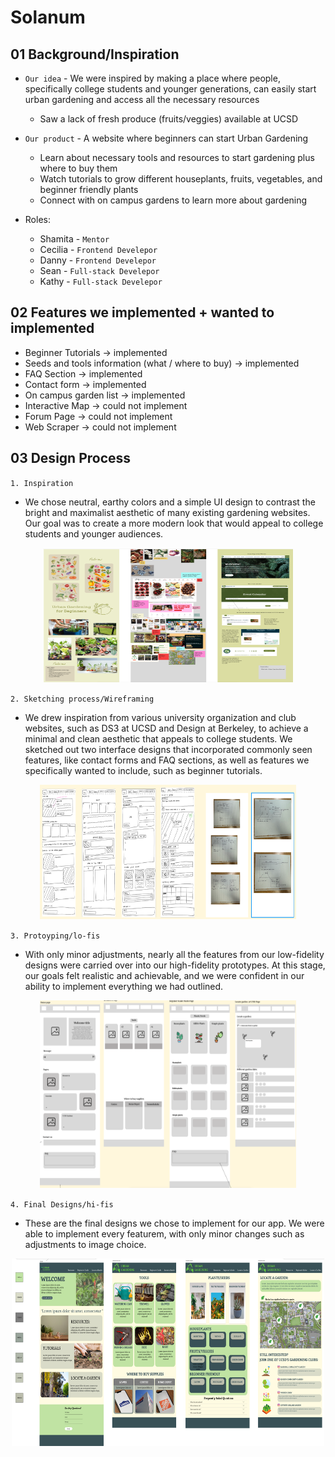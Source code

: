 # Solanum 

## 01 Background/Inspiration
- `Our idea` - We were inspired by making a place where people, specifically college students and younger generations, can easily start urban gardening and access all the necessary resources
    - Saw a lack of fresh produce (fruits/veggies) available at UCSD
- `Our product` - A website where beginners can start Urban Gardening
    - Learn about necessary tools and resources to start gardening plus where to buy them
    - Watch tutorials to grow different houseplants, fruits, vegetables, and beginner friendly plants
    - Connect with on campus gardens to learn more about gardening

- Roles:
  - Shamita - `Mentor` 
  - Cecilia - `Frontend Develepor` 
  - Danny - `Frontend Develepor` 
  - Sean - `Full-stack Develepor` 
  - Kathy - `Full-stack Develepor`
    
## 02 **Features we implemented + wanted to implemented**

- Beginner Tutorials → implemented
- Seeds and tools information (what / where to buy) → implemented
- FAQ Section → implemented 
- Contact form → implemented
- On campus garden list → implemented
- Interactive Map → could not implement
- Forum Page → could not implement
- Web Scraper → could not implement

## 03 Design Process

`1. Inspiration`
- We chose neutral, earthy colors and a simple UI design to contrast the bright and maximalist aesthetic of many existing gardening websites. Our goal was to create a more modern look that would appeal to college students and younger audiences.
<p align="center">
  <img src="https://github.com/acmucsd-projects/wi25-hack-team-2/blob/main/imgs/moodboards.png" width="400" height="215"/>
</p>

`2. Sketching process/Wireframing`
- We drew inspiration from various university organization and club websites, such as DS3 at UCSD and Design at Berkeley, to achieve a minimal and clean aesthetic that appeals to college students. We sketched out two interface designs that incorporated commonly seen features, like contact forms and FAQ sections, as well as features we specifically wanted to include, such as beginner tutorials.
<p align="center">
  <img src="https://github.com/acmucsd-projects/wi25-hack-team-2/blob/main/imgs/wireframing.png" width="410" height="215"/>
</p>

`3. Protoyping/lo-fis`
- With only minor adjustments, nearly all the features from our low-fidelity designs were carried over into our high-fidelity prototypes. At this stage, our goals felt realistic and achievable, and we were confident in our ability to implement everything we had outlined.
<p align="center">
  <img src="https://github.com/acmucsd-projects/wi25-hack-team-2/blob/main/imgs/lo-fis.png" width="410" height="300"/>
</p>   

`4. Final Designs/hi-fis`
- These are the final designs we chose to implement for our app. We were able to implement every featurem, with only minor changes such as adjustments to image choice.
<p align="center">
  <img src="https://github.com/acmucsd-projects/wi25-hack-team-2/blob/main/imgs/hi-fis.png" width="500" height="300"/>
</p>  
